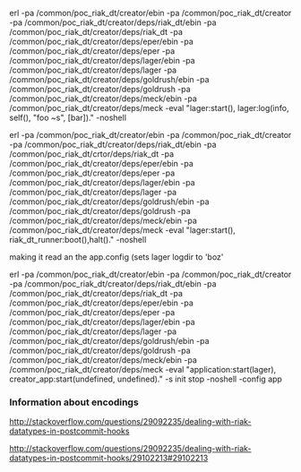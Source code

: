 


erl -pa /common/poc_riak_dt/creator/ebin -pa /common/poc_riak_dt/creator -pa /common/poc_riak_dt/creator/deps/riak_dt/ebin -pa /common/poc_riak_dt/creator/deps/riak_dt -pa /common/poc_riak_dt/creator/deps/eper/ebin -pa /common/poc_riak_dt/creator/deps/eper -pa /common/poc_riak_dt/creator/deps/lager/ebin -pa /common/poc_riak_dt/creator/deps/lager -pa /common/poc_riak_dt/creator/deps/goldrush/ebin -pa /common/poc_riak_dt/creator/deps/goldrush -pa /common/poc_riak_dt/creator/deps/meck/ebin -pa /common/poc_riak_dt/creator/deps/meck  -eval "lager:start(), lager:log(info, self(), \"foo ~s\", [bar])." -noshell



erl -pa /common/poc_riak_dt/creator/ebin -pa /common/poc_riak_dt/creator -pa /common/poc_riak_dt/creator/deps/riak_dt/ebin -pa /common/poc_riak_dt/crtor/deps/riak_dt -pa /common/poc_riak_dt/creator/deps/eper/ebin -pa /common/poc_riak_dt/creator/deps/eper -pa /common/poc_riak_dt/creator/deps/lager/ebin -pa /common/poc_riak_dt/creator/deps/lager -pa /common/poc_riak_dt/creator/deps/goldrush/ebin -pa /common/poc_riak_dt/creator/deps/goldrush -pa /common/poc_riak_dt/creator/deps/meck/ebin -pa /common/poc_riak_dt/creator/deps/meck  -eval "lager:start(), riak_dt_runner:boot(),halt()." -noshell

making it read an the app.config (sets lager logdir to 'boz' 

erl -pa /common/poc_riak_dt/creator/ebin -pa /common/poc_riak_dt/creator -pa /common/poc_riak_dt/creator/deps/riak_dt/ebin -pa /common/poc_riak_dt/creator/deps/riak_dt -pa /common/poc_riak_dt/creator/deps/eper/ebin -pa /common/poc_riak_dt/creator/deps/eper -pa /common/poc_riak_dt/creator/deps/lager/ebin -pa /common/poc_riak_dt/creator/deps/lager -pa /common/poc_riak_dt/creator/deps/goldrush/ebin -pa /common/poc_riak_dt/creator/deps/goldrush -pa /common/poc_riak_dt/creator/deps/meck/ebin -pa /common/poc_riak_dt/creator/deps/meck -eval "application:start(lager), creator_app:start(undefined, undefined)." -s init stop -noshell -config app


### Information about encodings

http://stackoverflow.com/questions/29092235/dealing-with-riak-datatypes-in-postcommit-hooks

http://stackoverflow.com/questions/29092235/dealing-with-riak-datatypes-in-postcommit-hooks/29102213#29102213